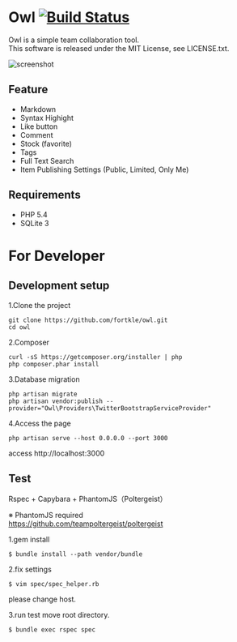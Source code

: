 # Owl [![Build Status](https://travis-ci.org/fortkle/owl.svg?branch=master)](https://travis-ci.org/fortkle/owl)

Owl is a simple team collaboration tool.  
This software is released under the MIT License, see LICENSE.txt.

![screenshot](https://raw.githubusercontent.com/wiki/fortkle/owl/images/owl_screenshot.png)

## Feature

- Markdown
- Syntax Highight
- Like button
- Comment
- Stock (favorite)
- Tags
- Full Text Search
- Item Publishing Settings (Public, Limited, Only Me)

## Requirements

- PHP 5.4
- SQLite 3


# For Developer
## Development setup
1.Clone the project

```
git clone https://github.com/fortkle/owl.git
cd owl
```

2.Composer

```
curl -sS https://getcomposer.org/installer | php
php composer.phar install
```

3.Database migration

```
php artisan migrate
php artisan vendor:publish --provider="Owl\Providers\TwitterBootstrapServiceProvider"
```

4.Access the page

```
php artisan serve --host 0.0.0.0 --port 3000
```

access http://localhost:3000  



## Test
Rspec + Capybara + PhantomJS（Poltergeist）

※ PhantomJS required  
https://github.com/teampoltergeist/poltergeist

1.gem install

```
$ bundle install --path vendor/bundle
```

2.fix settings

```
$ vim spec/spec_helper.rb
```
please change host.

3.run test
move root directory.

```
$ bundle exec rspec spec
```
